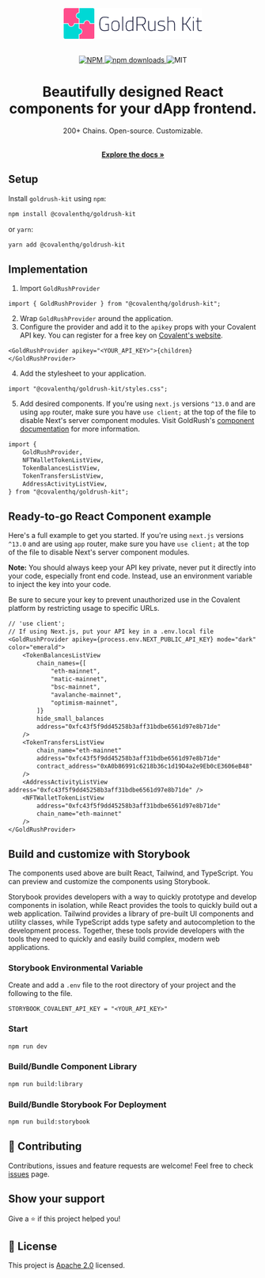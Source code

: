 <div align="center">
  <a href="https://www.covalenthq.com/products/goldrush/" target="_blank">
  <picture>
    <source media="(prefers-color-scheme: dark)" srcset="https://raw.githubusercontent.com/covalenthq/goldrush-kit/main/goldrush-kit-logo.png">
    <img alt="GoldRush Kit Logo" src="https://raw.githubusercontent.com/covalenthq/goldrush-kit/main/goldrush-kit-logo.png" width="280"/>
  </picture>
  </a>
</div>

<br/>

<p align="center">
  <a href="https://www.npmjs.com/package/@covalenthq/goldrush-kit">
    <img src="https://img.shields.io/npm/v/@covalenthq/goldrush-kit" alt="NPM">
  </a>
  <a href="https://www.npmjs.com/package/@covalenthq/goldrush-kit">
    <img src="https://img.shields.io/npm/dm/@covalenthq/goldrush-kit" alt="npm downloads">
  </a>
  <img src="https://img.shields.io/github/license/covalenthq/goldrush-kit" alt="MIT">
</p>

<h1 align="center">Beautifully designed React components for your dApp frontend.</h1>

<div align="center">
200+ Chains. Open-source. Customizable.
</div>

  <p align="center">
    <br />
    <a href="https://www.covalenthq.com/docs/unified-api/goldrush/kit/gold-rush-provider/" rel="dofollow"><strong>Explore the docs »</strong></a>
    <br />
</p>

## Setup

Install `goldrush-kit` using `npm`:

```bash
npm install @covalenthq/goldrush-kit
```

or `yarn`:

```bash
yarn add @covalenthq/goldrush-kit
```

## Implementation

1. Import `GoldRushProvider`

```tsx
import { GoldRushProvider } from "@covalenthq/goldrush-kit";
```

2. Wrap `GoldRushProvider` around the application.
3. Configure the provider and add it to the `apikey` props with your Covalent API key. You can register for a free key on [Covalent's website](https://www.covalenthq.com).

```tsx
<GoldRushProvider apikey="<YOUR_API_KEY>">{children}</GoldRushProvider>
```

4. Add the stylesheet to your application.

```tsx
import "@covalenthq/goldrush-kit/styles.css";
```

5. Add desired components. If you're using `next.js` versions `^13.0` and are using `app` router, make sure you have `use client;` at the top of the file to disable Next's server component modules. Visit GoldRush's [component documentation](https://www.covalenthq.com/docs/unified-api/goldrush/kit/gold-rush-provider/) for more information.

```tsx
import {
    GoldRushProvider,
    NFTWalletTokenListView,
    TokenBalancesListView,
    TokenTransfersListView,
    AddressActivityListView,
} from "@covalenthq/goldrush-kit";
```

## Ready-to-go React Component example

Here's a full example to get you started. If you're using `next.js` versions `^13.0` and are using `app` router, make sure you have `use client;` at the top of the file to disable Next's server component modules.

**Note:** You should always keep your API key private, never put it directly into your code, especially front end code. Instead, use an environment variable to inject the key into your code.

Be sure to secure your key to prevent unauthorized use in the Covalent platform by restricting usage to specific URLs.

```tsx
// 'use client'; 
// If using Next.js, put your API key in a .env.local file
<GoldRushProvider apikey={process.env.NEXT_PUBLIC_API_KEY} mode="dark" color="emerald">
    <TokenBalancesListView
        chain_names={[
            "eth-mainnet",
            "matic-mainnet",
            "bsc-mainnet",
            "avalanche-mainnet",
            "optimism-mainnet",
        ]}
        hide_small_balances
        address="0xfc43f5f9dd45258b3aff31bdbe6561d97e8b71de"
    />
    <TokenTransfersListView
        chain_name="eth-mainnet"
        address="0xfc43f5f9dd45258b3aff31bdbe6561d97e8b71de"
        contract_address="0xA0b86991c6218b36c1d19D4a2e9Eb0cE3606eB48"
    />
    <AddressActivityListView address="0xfc43f5f9dd45258b3aff31bdbe6561d97e8b71de" />
    <NFTWalletTokenListView
        address="0xfc43f5f9dd45258b3aff31bdbe6561d97e8b71de"
        chain_name="eth-mainnet"
    />
</GoldRushProvider>
```

## Build and customize with Storybook

The components used above are built React, Tailwind, and TypeScript. You can preview and customize the components using Storybook.

Storybook provides developers with a way to quickly prototype and develop components in isolation, while React provides the tools to quickly build out a web application. Tailwind provides a library of pre-built UI components and utility classes, while TypeScript adds type safety and autocompletion to the development process. Together, these tools provide developers with the tools they need to quickly and easily build complex, modern web applications.

### Storybook Environmental Variable

Create and add a `.env` file to the root directory of your project and the following to the file.

```
STORYBOOK_COVALENT_API_KEY = "<YOUR_API_KEY>"
```

### Start

```bash
npm run dev
```

### Build/Bundle Component Library

```bash
npm run build:library
```

### Build/Bundle Storybook For Deployment

```bash
npm run build:storybook
```

## 🤝 Contributing

Contributions, issues and feature requests are welcome!
Feel free to check <a href="https://github.com/covalenthq/goldrush-kit/issues">issues</a> page.

## Show your support

Give a ⭐️ if this project helped you!



## 📝 License

This project is <a href="https://github.com/covalenthq/goldrush-kit/blob/main/LICENSE">Apache 2.0</a> licensed.

